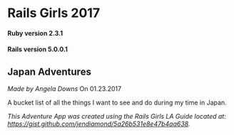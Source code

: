 # Rails Girls 2017

#### Ruby version 2.3.1
#### Rails version 5.0.0.1

## Japan Adventures

*Made* *by* *Angela* *Downs*
On 01.23.2017

A bucket list of all the things I want to see and do during my time in Japan.

_This Adventure App was created using the Rails Girls LA Guide located at: https://gist.github.com/jendiamond/5a26b531e8e47b4aa638._
